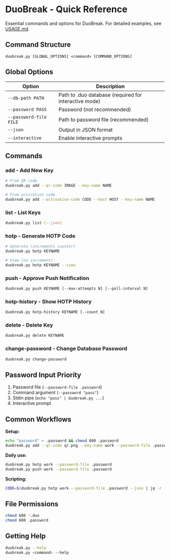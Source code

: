 # DuoBreak - Quick Reference

Essential commands and options for DuoBreak. For detailed examples, see [USAGE.md](USAGE.md).

## Command Structure

```
duobreak.py [GLOBAL_OPTIONS] <command> [COMMAND_OPTIONS]
```

## Global Options

| Option | Description |
|--------|-------------|
| `--db-path PATH` | Path to .duo database (required for interactive mode) |
| `--password PASS` | Password (not recommended) |
| `--password-file FILE` | Path to password file (recommended) |
| `--json` | Output in JSON format |
| `--interactive` | Enable interactive prompts |

## Commands

### add - Add New Key
```bash
# From QR code
duobreak.py add --qr-code IMAGE --key-name NAME

# From activation code
duobreak.py add --activation-code CODE --host HOST --key-name NAME
```

### list - List Keys
```bash
duobreak.py list [--json]
```

### hotp - Generate HOTP Code
```bash
# Generate (increments counter)
duobreak.py hotp KEYNAME

# View (no increment)
duobreak.py hotp KEYNAME --view
```

### push - Approve Push Notification
```bash
duobreak.py push KEYNAME [--max-attempts N] [--poll-interval N]
```

### hotp-history - Show HOTP History
```bash
duobreak.py hotp-history KEYNAME [--count N]
```

### delete - Delete Key
```bash
duobreak.py delete KEYNAME
```

### change-password - Change Database Password
```bash
duobreak.py change-password
```

## Password Input Priority

1. Password file (`--password-file .password`)
2. Command argument (`--password "pass"`)
3. Stdin pipe (`echo "pass" | duobreak.py ...`)
4. Interactive prompt

## Common Workflows

**Setup:**
```bash
echo "password" > .password && chmod 600 .password
duobreak.py add --qr-code qr.png --key-name work --password-file .password
```

**Daily use:**
```bash
duobreak.py hotp work --password-file .password
duobreak.py push work --password-file .password
```

**Scripting:**
```bash
CODE=$(duobreak.py hotp work --password-file .password --json | jq -r '.code')
```

## File Permissions

```bash
chmod 600 *.duo
chmod 600 .password
```

## Getting Help

```bash
duobreak.py --help
duobreak.py <command> --help
```
